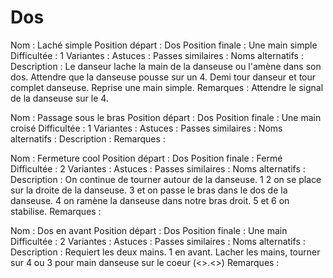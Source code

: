 Dos
===

Nom : Laché simple
Position départ : Dos
Position finale : Une main simple
Difficultée : 1
Variantes : 
Astuces : 
Passes similaires : 
Noms alternatifs : 
Description : Le danseur lache la main de la danseuse ou l'amène dans son dos. Attendre que la danseuse pousse sur un 4. Demi tour danseur et tour complet danseuse. Reprise une main simple.
Remarques : Attendre le signal de la danseuse sur le 4.


Nom : Passage sous le bras
Position départ : Dos
Position finale : Une main croisé
Difficultée : 1
Variantes :
Astuces : 
Passes similaires : 
Noms alternatifs : 
Description :
Remarques :


Nom : Fermeture cool
Position départ : Dos
Position finale : Fermé
Difficultée : 2
Variantes :
Astuces : 
Passes similaires : 
Noms alternatifs : 
Description : On continue de tourner autour de la danseuse. 1 2 on se place sur la droite de la danseuse. 3 et on passe le bras dans le dos de la danseuse. 4 on ramène la danseuse dans notre bras droit. 5 et 6 on stabilise.
Remarques :

Nom : Dos en avant
Position départ : Dos
Position finale : Une main 
Difficultée : 2
Variantes :
Astuces : 
Passes similaires : 
Noms alternatifs : 
Description : Requiert les deux mains. 1 en avant. Lacher les mains, tourner sur 4 ou 3 pour main danseuse sur le coeur (<>.<>)
Remarques :

